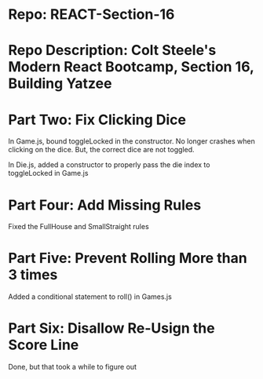 # Repo: REACT-Section-16
# Repo Description: Colt Steele's Modern React Bootcamp, Section 16, Building Yatzee
   
# Part Two: Fix Clicking Dice
   In Game.js, bound toggleLocked in the constructor. No longer crashes when clicking
   on the dice. But, the correct dice are not toggled.

   In Die.js, added a constructor to properly pass the die index to toggleLocked in
   Game.js

# Part Four: Add Missing Rules
   Fixed the FullHouse and SmallStraight rules

# Part Five: Prevent Rolling More than 3 times
   Added a conditional statement to roll() in Games.js

# Part Six: Disallow Re-Usign the Score Line
   Done, but that took a while to figure out